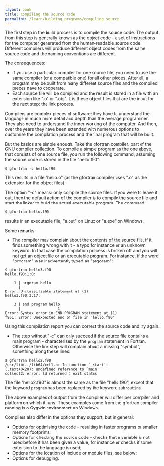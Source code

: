 ```yaml
---
layout: book
title: Compiling the source code
permalink: /learn/building_programs/compiling_source
---
```


The first step in the build process is to compile the source code. The
output from this step is generally known as the object code - a set of
instructions for the computer generated from the human-readable source
code. Different compilers will produce different object codes from the
same source code and the naming conventions are different.

The consequences:

* If you use a particular compiler for one source file, you need to use
the same compiler (or a compatible one) for all other pieces. After
all, a program may be built from many different source files and the
compiled pieces have to cooperate.
* Each source file will be compiled and the result is stored in a file
with an extension like ".o" or ".obj". It is these object files that are
the input for the next step: the link process.

Compilers are complex pieces of software: they have to understand the
language in much more detail and depth than the average programmer. They
also need to understand the inner working of the computer. And then,
over the years they have been extended with numerous options to
customise the compilation process and the final program that will be
built.

But the basics are simple enough. Take the gfortran compiler, part of
the GNU compiler collection. To compile a simple program as the one
above, that consists of one source file, you run the following command,
assuming the source code is stored in the file "hello.f90":

```shell
$ gfortran -c hello.f90
```

This results in a file "hello.o" (as the gfortran compiler uses ".o" as
the extension for the object files).

The option "-c" means: only compile the source files. If you were to
leave it out, then the default action of the compiler is to compile the
source file and start the linker to build the actual executable program.
The command:

```shell
$ gfortran hello.f90
```

results in an executable file, "a.out" on Linux or "a.exe" on
Windows.

Some remarks:

* The compiler may complain about the contents of the source file, if it
finds something wrong with it - a typo for instance or an unknown
keyword. In that case the compilation process is broken off and you will
not get an object file or an executable program. For instance, if
the word "program" was inadvertently typed as "prgoram":

```shell
$ gfortran hello3.f90
hello.f90:1:0:

    1 | prgoram hello
      |
Error: Unclassifiable statement at (1)
hello3.f90:3:17:

    3 | end program hello
      |                 1
Error: Syntax error in END PROGRAM statement at (1)
f951: Error: Unexpected end of file in 'hello.f90'
```

Using this compilation report you can correct the source code and try
again.

* The step without "-c" can only succeed if the source file contains a
main program - characterised by the `program` statement in Fortran.
Otherwise the link step will complain about a missing "symbol", something
along these lines:

```shell
$ gfortran hello2.f90
/usr/lib/../lib64/crt1.o: In function `_start':
(.text+0x20): undefined reference to `main'
collect2: error: ld returned 1 exit status
```

The file "hello2.f90" is almost the same as the file "hello.f90", except
that the keyword `program` has been replaced by the keyword `subroutine`.

The above examples of output from the compiler will differ per compiler
and platform on which it runs. These examples come from the gfortran
compiler running in a Cygwin environment on Windows.

Compilers also differ in the options they support, but in general:

* Options for optimising the code - resulting in faster programs or
smaller memory footprints;
* Options for checking the source code - checks that a variable is not
used before it has been given a value, for instance or checks if some
extension to the language is used;
* Options for the location of include or module files, see below;
* Options for debugging.

